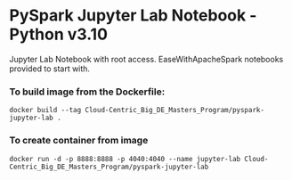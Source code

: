 # PySpark Jupyter Lab Notebook - Python v3.10

Jupyter Lab Notebook with root access.
EaseWithApacheSpark notebooks provided to start with.

### To build image from the Dockerfile:
    docker build --tag Cloud-Centric_Big_DE_Masters_Program/pyspark-jupyter-lab .

### To create container from image
    docker run -d -p 8888:8888 -p 4040:4040 --name jupyter-lab Cloud-Centric_Big_DE_Masters_Program/pyspark-jupyter-lab
